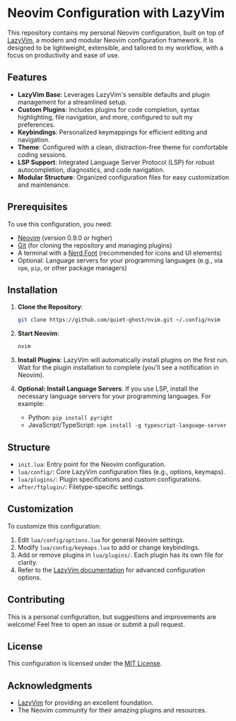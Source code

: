 # Neovim Configuration with LazyVim

This repository contains my personal Neovim configuration, built on top of [LazyVim](https://www.lazyvim.org/), a modern and modular Neovim configuration framework. It is designed to be lightweight, extensible, and tailored to my workflow, with a focus on productivity and ease of use.

## Features

- **LazyVim Base**: Leverages LazyVim's sensible defaults and plugin management for a streamlined setup.
- **Custom Plugins**: Includes plugins for code completion, syntax highlighting, file navigation, and more, configured to suit my preferences.
- **Keybindings**: Personalized keymappings for efficient editing and navigation.
- **Theme**: Configured with a clean, distraction-free theme for comfortable coding sessions.
- **LSP Support**: Integrated Language Server Protocol (LSP) for robust autocompletion, diagnostics, and code navigation.
- **Modular Structure**: Organized configuration files for easy customization and maintenance.

## Prerequisites

To use this configuration, you need:

- [Neovim](https://neovim.io/) (version 0.9.0 or higher)
- [Git](https://git-scm.com/) (for cloning the repository and managing plugins)
- A terminal with a [Nerd Font](https://www.nerdfonts.com/) (recommended for icons and UI elements)
- Optional: Language servers for your programming languages (e.g., via `npm`, `pip`, or other package managers)

## Installation

1. **Clone the Repository**:
   ```bash
   git clone https://github.com/quiet-ghost/nvim.git ~/.config/nvim
   ```

2. **Start Neovim**:
   ```bash
   nvim
   ```

3. **Install Plugins**:
   LazyVim will automatically install plugins on the first run. Wait for the plugin installation to complete (you'll see a notification in Neovim).

4. **Optional: Install Language Servers**:
   If you use LSP, install the necessary language servers for your programming languages. For example:
   - Python: `pip install pyright`
   - JavaScript/TypeScript: `npm install -g typescript-language-server`

## Structure

- `init.lua`: Entry point for the Neovim configuration.
- `lua/config/`: Core LazyVim configuration files (e.g., options, keymaps).
- `lua/plugins/`: Plugin specifications and custom configurations.
- `after/ftplugin/`: Filetype-specific settings.

## Customization

To customize this configuration:

1. Edit `lua/config/options.lua` for general Neovim settings.
2. Modify `lua/config/keymaps.lua` to add or change keybindings.
3. Add or remove plugins in `lua/plugins/`. Each plugin has its own file for clarity.
4. Refer to the [LazyVim documentation](https://www.lazyvim.org/) for advanced configuration options.

## Contributing

This is a personal configuration, but suggestions and improvements are welcome! Feel free to open an issue or submit a pull request.

## License

This configuration is licensed under the [MIT License](LICENSE).

## Acknowledgments

- [LazyVim](https://www.lazyvim.org/) for providing an excellent foundation.
- The Neovim community for their amazing plugins and resources.